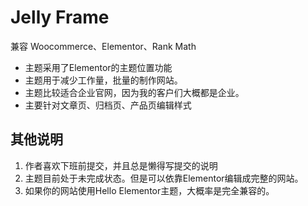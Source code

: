 # Jelly Frame

兼容 Woocommerce、Elementor、Rank Math

- 主题采用了Elementor的主题位置功能
- 主题用于减少工作量，批量的制作网站。
- 主题比较适合企业官网，因为我的客户们大概都是企业。
- 主要针对文章页、归档页、产品页编辑样式

## 其他说明

1. 作者喜欢下班前提交，并且总是懒得写提交的说明
2. 主题目前处于未完成状态。但是可以依靠Elementor编辑成完整的网站。
3. 如果你的网站使用Hello Elementor主题，大概率是完全兼容的。